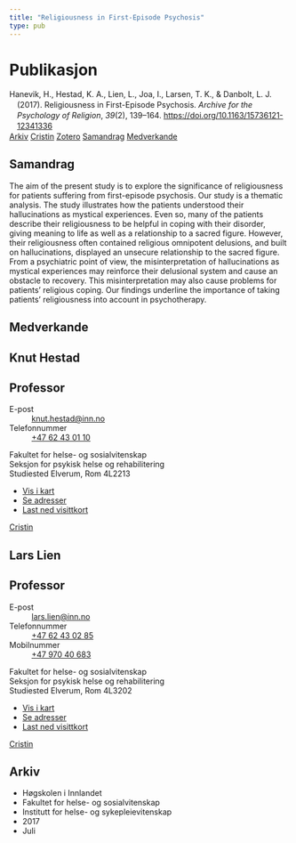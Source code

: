 ```yaml
---
title: "Religiousness in First-Episode Psychosis"
type: pub
---
```

<h1>Publikasjon</h1>
<article id="csl-bib-container-K6W65G78" class="csl-bib-container">
  <div class="csl-bib-body" style="line-height: 1.35; padding-left: 1em; text-indent:-1em;">
  <div class="csl-entry">Hanevik, H., Hestad, K. A., Lien, L., Joa, I., Larsen, T. K., &amp; Danbolt, L. J. (2017). Religiousness in First-Episode Psychosis. <i>Archive for the Psychology of Religion</i>, <i>39</i>(2), 139&#x2013;164. <a href="https://doi.org/10.1163/15736121-12341336">https://doi.org/10.1163/15736121-12341336</a></div>
</div>
  <div class="csl-bib-buttons">
    <a href="#taxonomy-article-K6W65G78" class="csl-bib-button">Arkiv</a>
    <a href="https://app.cristin.no/results/show.jsf?id=1483496" alt="Cristin URL" class="csl-bib-button">Cristin</a>
    <a href="http://zotero.org/groups/5022929/items/K6W65G78" alt="Zotero URL" class="csl-bib-button">Zotero</a>
    <a href="#abstract-article-K6W65G78" class="csl-bib-button">Samandrag</a>
    <a href="#contributors-article-K6W65G78" class="csl-bib-button">Medverkande</a>
  </div>
  <div id="csl-bib-meta-container-K6W65G78"></div>
</article>
<div id="csl-bib-meta-K6W65G78" class="csl-bib-meta">
  <article id="abstract-article-K6W65G78" class="abstract-article">
    <h1>Samandrag</h1>
    The aim of the present study is to explore the significance of religiousness for patients suffering from first-episode psychosis. Our study is a thematic analysis. The study illustrates how the patients understood their hallucinations as mystical experiences. Even so, many of the patients describe their religiousness to be helpful in coping with their disorder, giving meaning to life as well as a relationship to a sacred figure. However, their religiousness often contained religious omnipotent delusions, and built on hallucinations, displayed an unsecure relationship to the sacred figure. From a psychiatric point of view, the misinterpretation of hallucinations as mystical experiences may reinforce their delusional system and cause an obstacle to recovery. This misinterpretation may also cause problems for patients’ religious coping. Our findings underline the importance of taking patients’ religiousness into account in psychotherapy.
  </article>
  <article id="contributors-article-K6W65G78" class="contributors-article">
    <h1>Medverkande</h1>
    <div class="personas">
<div class="vrtx-hinn-person-card">
<div class="photo">
<i class="lar la-user-circle missing-person"></i>
</div>
<div class="info">
<hgroup><h1>Knut Hestad</h1>
<h2>Professor</h2>
</hgroup><dl>
<dt>E-post</dt>
<dd>
<a href="mailto:knut.hestad@inn.no">knut.hestad@inn.no</a>
</dd>
<dt>Telefonnummer</dt>
<dd><a href="tel:+4762430110">
+47 62 43 01 10
</a></dd>
</dl>
<p>
Fakultet for helse- og sosialvitenskap<br>
Seksjon for psykisk helse og rehabilitering<br>
Studiested Elverum,
Rom 4L2213
</p>
<ul class="vrtx-hinn-links">
<li><a href="https://www.google.com/maps?q=60.88177,11.53669">Vis i kart</a></li>
<li><a href="https://www.inn.no/finn-en-ansatt/knut-hestad.html#vrtx-hinn-addresses">Se adresser</a></li>
<li><a href="https://www.inn.no/finn-en-ansatt/knut-hestad.html?vrtx=vcf">Last ned visittkort</a></li>
</ul>
</div>
</div>
<a href="https://app.cristin.no/persons/show.jsf?id=43557" alt="Cristin URL" class="personas-cristin">Cristin</a>
</div> <div class="personas">
<div class="vrtx-hinn-person-card">
<div class="photo">
<i class="lar la-user-circle missing-person"></i>
</div>
<div class="info">
<hgroup><h1>Lars Lien</h1>
<h2>Professor</h2>
</hgroup><dl>
<dt>E-post</dt>
<dd>
<a href="mailto:lars.lien@inn.no">lars.lien@inn.no</a>
</dd>
<dt>Telefonnummer</dt>
<dd><a href="tel:+4762430285">
+47 62 43 02 85
</a></dd>
<dt>Mobilnummer</dt>
<dd><a href="tel:+4797040683">
+47 970 40 683
</a></dd>
</dl>
<p>
Fakultet for helse- og sosialvitenskap<br>
Seksjon for psykisk helse og rehabilitering<br>
Studiested Elverum,
Rom 4L3202
</p>
<ul class="vrtx-hinn-links">
<li><a href="https://www.google.com/maps?q=60.88177,11.53669">Vis i kart</a></li>
<li><a href="https://www.inn.no/finn-en-ansatt/lars-lien.html#vrtx-hinn-addresses">Se adresser</a></li>
<li><a href="https://www.inn.no/finn-en-ansatt/lars-lien.html?vrtx=vcf">Last ned visittkort</a></li>
</ul>
</div>
</div>
<a href="https://app.cristin.no/persons/show.jsf?id=14287" alt="Cristin URL" class="personas-cristin">Cristin</a>
</div>
  </article>
  <article id="taxonomy-article-K6W65G78" class="taxonomy-article">
    <h1>Arkiv</h1>
    <ul>
      <li>Høgskolen i Innlandet</li>
      <li>Fakultet for helse- og sosialvitenskap</li>
      <li>Institutt for helse- og sykepleievitenskap</li>
      <li>2017</li>
      <li>Juli</li>
    </ul>
  </article>
</div>

